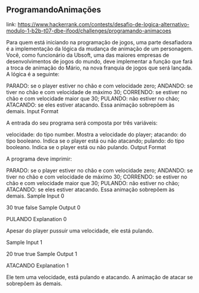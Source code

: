 ## ProgramandoAnimações
link: https://www.hackerrank.com/contests/desafio-de-logica-alternativo-modulo-1-b2b-t07-dbe-ifood/challenges/programando-animacoes

Para quem está iniciando na programação de jogos, uma parte desafiadora é a implementação da lógica da mudança de animação de um personagem. Você, como funcionário da Ubsoft, uma das maiores empresas de desenvolvimentos de jogos do mundo, deve implementar a função que fará a troca de animação do Mário, na nova franquia de jogos que será lançada. A lógica é a seguinte:

PARADO: se o player estiver no chão e com velocidade zero;
ANDANDO: se tiver no chão e com velocidade de máximo 30;
CORRENDO: se estiver no chão e com velocidade maior que 30;
PULANDO: não estiver no chão;
ATACANDO: se eles estiver atacando. Essa animação sobrepõem às demais.
Input Format

A entrada do seu programa será composta por três variáveis:

velocidade: do tipo number. Mostra a velocidade do player;
atacando: do tipo booleano. Indica se o player está ou não atacando;
pulando: do tipo booleano. Indica se o player está ou não pulando.
Output Format

A programa deve imprimir:

PARADO: se o player estiver no chão e com velocidade zero;
ANDANDO: se tiver no chão e com velocidade de máximo 30;
CORRENDO: se estiver no chão e com velocidade maior que 30;
PULANDO: não estiver no chão;
ATACANDO: se eles estiver atacando. Essa animação sobrepõem às demais.
Sample Input 0

30
true
false
Sample Output 0

PULANDO
Explanation 0

Apesar do player pussuir uma velocidade, ele está pulando.

Sample Input 1

20
true
true
Sample Output 1

ATACANDO
Explanation 1

Ele tem uma velocidade, está pulando e atacando. A animação de atacar se sobrepõem às demais.
